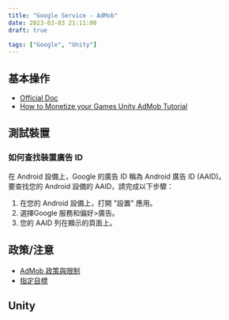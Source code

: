 ```yaml
---
title: "Google Service - AdMob"
date: 2023-03-03 21:11:00
draft: true

tags: ["Google", "Unity"]
---
```


## 基本操作
- [Official Doc](https://developers.google.com/admob/unity/quick-start?hl=zh-tw)
- [How to Monetize your Games Unity AdMob Tutorial](https://www.youtube.com/watch?v=RKEZRKh5dJc)

## 測試裝置

### 如何查找裝置廣告 ID     
在 Android 設備上，Google 的廣告 ID 稱為 Android 廣告 ID (AAID)。     
要查找您的 Android 設備的 AAID，請完成以下步驟：     
1. 在您的 Android 設備上，打開 "設置" 應用。 
2. 選擇Google 服務和偏好>廣告。
3. 您的 AAID 列在顯示的頁面上。

## 政策/注意
- [AdMob 政策與限制](https://support.google.com/admob/answer/6128543?hl=zh-Hant&visit_id=638140485222659316-4154623003&ref_topic=9756841&rd=1)
- [指定目標](https://developers.google.com/admob/unity/targeting?hl=zh-tw)


## Unity 
